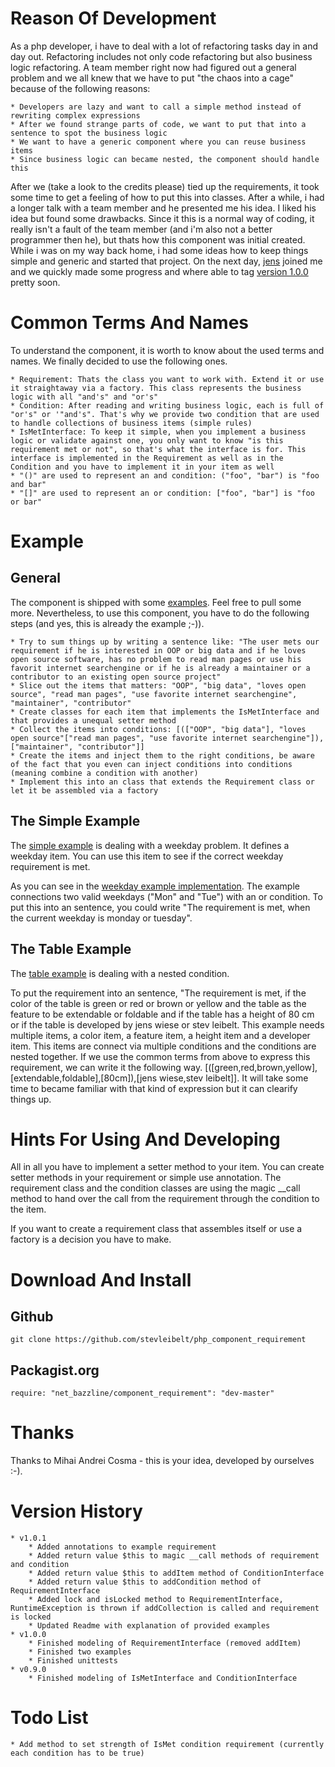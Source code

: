 # Reason Of Development

As a php developer, i have to deal with a lot of refactoring tasks day in and day out. Refactoring includes not only code refactoring but also business logic refactoring. A team member right now had figured out a general problem and we all knew that we have to put "the chaos into a cage" because of the following reasons:

    * Developers are lazy and want to call a simple method instead of rewriting complex expressions
    * After we found strange parts of code, we want to put that into a sentence to spot the business logic
    * We want to have a generic component where you can reuse business items
    * Since business logic can became nested, the component should handle this

After we (take a look to the credits please) tied up the requirements, it took some time to get a feeling of how to put this into classes. After a while, i had a longer talk with a team member and he presented me his idea. I liked his idea but found some drawbacks. Since it this is a normal way of coding, it really isn't a fault of the team member (and i'm also not a better programmer then he), but thats how this component was initial created. While i was on my way back home, i had some ideas how to keep things simple and generic and started that project. On the next day, [jens](http://www.howtrueisfalse.de/ "jens blog - howtrueisfalse.de") joined me and we quickly made some progress and where able to tag [version 1.0.0](https://github.com/stevleibelt/php_component_requirement/tree/v1.0.0 "version 1.0.0 of php component requirement") pretty soon.

# Common Terms And Names

To understand the component, it is worth to know about the used terms and names. We finally decided to use the following ones.

    * Requirement: Thats the class you want to work with. Extend it or use it straightaway via a factory. This class represents the business logic with all "and's" and "or's"
    * Condition: After reading and writing business logic, each is full of "or's" or '"and's". That's why we provide two condition that are used to handle collections of business items (simple rules)
    * IsMetInterface: To keep it simple, when you implement a business logic or validate against one, you only want to know "is this requirement met or not", so that's what the interface is for. This interface is implemented in the Requirement as well as in the Condition and you have to implement it in your item as well
    * "()" are used to represent an and condition: ("foo", "bar") is "foo and bar"
    * "[]" are used to represent an or condition: ["foo", "bar"] is "foo or bar"

# Example

## General

The component is shipped with some [examples](https://github.com/stevleibelt/php_component_requirement/tree/master/examples/source/Example "examples for how to use the php component requirement"). Feel free to pull some more. Nevertheless, to use this component, you have to do the following steps (and yes, this is already the example ;-)).

    * Try to sum things up by writing a sentence like: "The user mets our requirement if he is interested in OOP or big data and if he loves open source software, has no problem to read man pages or use his favorit internet searchengine or if he is already a maintainer or a contributor to an existing open source project"
    * Slice out the items that matters: "OOP", "big data", "loves open source", "read man pages", "use favorite internet searchengine", "maintainer", "contributor"
    * Create classes for each item that implements the IsMetInterface and that provides a unequal setter method
    * Collect the items into conditions: [(["OOP", "big data"], "loves open source"["read man pages", "use favorite internet searchengine"]), ["maintainer", "contributor"]]
    * Create the items and inject them to the right conditions, be aware of the fact that you even can inject conditions into conditions (meaning combine a condition with another)
    * Implement this into an class that extends the Requirement class or let it be assembled via a factory

## The Simple Example

The [simple example](https://github.com/stevleibelt/php_component_requirement/tree/v1.0.0/examples/source/Example/Simple "php component requirement - simple example") is dealing with a weekday problem. It defines a weekday item. You can use this item to see if the correct weekday requirement is met.

As you can see in the [weekday example implementation](https://github.com/stevleibelt/php_component_requirement/blob/v1.0.0/examples/source/Example/Simple/WeekdayExample.php "php component requirement - simple example - weekday requirement implementation").
The example connections two valid weekdays ("Mon" and "Tue") with an or condition. To put this into an sentence, you could write "The requirement is met, when the current weekday is monday or tuesday".

## The Table Example

The [table example](https://github.com/stevleibelt/php_component_requirement/tree/v1.0.0/examples/source/Example/Table "php component requirement - table example") is dealing with a nested condition.

To put the requirement into an sentence, "The requirement is met, if the color of the table is green or red or brown or yellow and the table as the feature to be extendable or foldable and if the table has a height of 80 cm or if the table is developed by jens wiese or stev leibelt.
This example needs multiple items, a color item, a feature item, a height item and a developer item. This items are connect via multiple conditions and the conditions are nested together.
If we use the common terms from above to express this requirement, we can write it the following way. [([green,red,brown,yellow],[extendable,foldable],[80cm]),[jens wiese,stev leibelt]].
It will take some time to became familiar with that kind of expression but it can clearify things up.

# Hints For Using And Developing

All in all you have to implement a setter method to your item. You can create setter methods in your requirement or simple use annotation. The requirement class and the condition classes are using the magic __call method to hand over the call from the requirement through the condition to the item.  
  
If you want to create a requirement class that assembles itself or use a factory is a decision you have to make.

# Download And Install

## Github

    git clone https://github.com/stevleibelt/php_component_requirement

## Packagist.org

    require: "net_bazzline/component_requirement": "dev-master"

# Thanks

Thanks to Mihai Andrei Cosma - this is your idea, developed by ourselves :-).

# Version History

    * v1.0.1
        * Added annotations to example requirement
        * Added return value $this to magic __call methods of requirement and condition
        * Added return value $this to addItem method of ConditionInterface
        * Added return value $this to addCondition method of RequirementInterface
        * Added lock and isLocked method to RequirementInterface, RuntimeException is thrown if addCollection is called and requirement is locked
        * Updated Readme with explanation of provided examples
    * v1.0.0
        * Finished modeling of RequirementInterface (removed addItem)
        * Finished two examples
        * Finished unittests
    * v0.9.0
        * Finished modeling of IsMetInterface and ConditionInterface

# Todo List

    * Add method to set strength of IsMet condition requirement (currently each condition has to be true)
